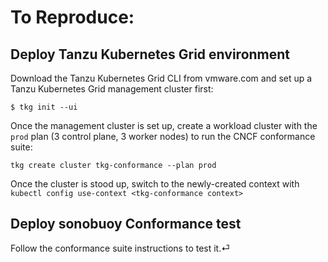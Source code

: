 # To Reproduce:

## Deploy Tanzu Kubernetes Grid environment

Download the Tanzu Kubernetes Grid CLI from vmware.com and set up a Tanzu Kubernetes Grid management cluster first:

```console
$ tkg init --ui
```

Once the management cluster is set up, create a workload cluster with the `prod` plan (3 control plane, 3 worker nodes) to run the CNCF conformance suite:

```console
tkg create cluster tkg-conformance --plan prod
```

Once the cluster is stood up, switch to the newly-created context with `kubectl config use-context <tkg-conformance context>`

## Deploy sonobuoy Conformance test

Follow the conformance suite instructions to test it.⏎
